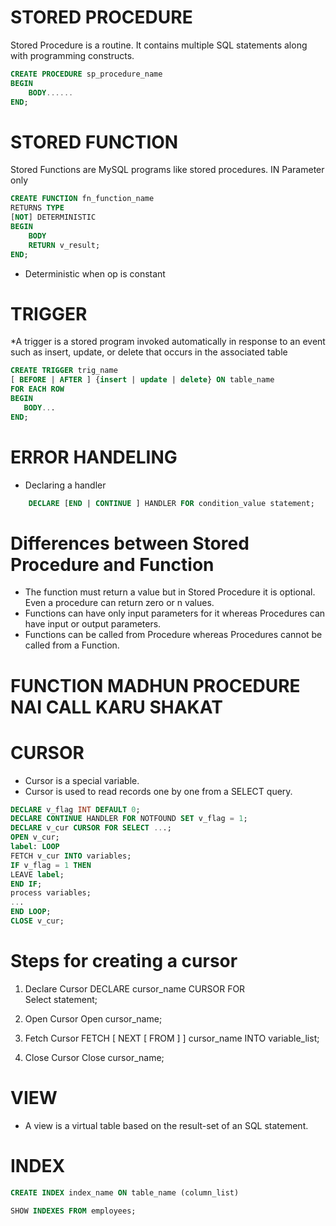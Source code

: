 # STORED PROCEDURE
Stored Procedure is a routine. It contains multiple SQL statements along with programming constructs.

```SQL
CREATE PROCEDURE sp_procedure_name
BEGIN
	BODY......
END;
```
# STORED FUNCTION
Stored Functions are MySQL programs like stored procedures. IN Parameter only
```SQL
CREATE FUNCTION fn_function_name
RETURNS TYPE
[NOT] DETERMINISTIC
BEGIN
	BODY
	RETURN v_result;
END;
```
* Deterministic when op is constant

# TRIGGER
*A trigger is a stored program invoked automatically in response to an event such as insert, update, or delete that occurs in the associated table
```SQL
CREATE TRIGGER trig_name
[ BEFORE | AFTER ] {insert | update | delete} ON table_name
FOR EACH ROW
BEGIN
   BODY...
END;
```
# ERROR HANDELING

* Declaring a handler
```SQL
	DECLARE [END | CONTINUE ] HANDLER FOR condition_value statement;
```

# Differences between Stored Procedure and Function

* The function must return a value but in Stored Procedure it is optional. Even a procedure can return zero or n values.
* Functions can have only input parameters for it whereas Procedures can have input or output parameters.
* Functions can be called from Procedure whereas Procedures cannot be called from a Function.

# FUNCTION MADHUN PROCEDURE NAI CALL KARU SHAKAT

# CURSOR

* Cursor is a special variable.
* Cursor is used to read records one by one from a SELECT query.

```SQL
DECLARE v_flag INT DEFAULT 0;
DECLARE CONTINUE HANDLER FOR NOTFOUND SET v_flag = 1;
DECLARE v_cur CURSOR FOR SELECT ...;
OPEN v_cur;
label: LOOP
FETCH v_cur INTO variables;
IF v_flag = 1 THEN
LEAVE label;
END IF;
process variables;
...
END LOOP;
CLOSE v_cur;
```
# Steps for creating a cursor

1. Declare Cursor
DECLARE cursor_name CURSOR FOR  
Select statement;  

2. Open Cursor
Open cursor_name;  

3. Fetch Cursor
FETCH [ NEXT [ FROM ] ] cursor_name INTO variable_list;  

4. Close Cursor
Close cursor_name;

# VIEW
* A view is a virtual table based on the result-set of an SQL statement.

# INDEX
```SQL
CREATE INDEX index_name ON table_name (column_list)
```
```SQL
SHOW INDEXES FROM employees;
```
